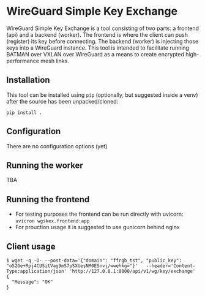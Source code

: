 # WireGuard Simple Key Exchange

WireGuard Simple Key Exchange is a tool consisting of two parts: a frontend (api) and a backend (worker). The frontend is where the client can push (register) its key before connecting. The backend (worker) is injecting those keys into a WireGuard instance.
This tool is intended to facilitate running BATMAN over VXLAN over WireGuard as a means to create encrypted high-performance mesh links.

## Installation

This tool can be installed using `pip` (optionally, but suggested inside a venv) after the source has been unpacked/cloned:
```
pip install .
```

## Configuration

There are no configuration options (yet)

## Running the worker

TBA

## Running the frontend

* For testing purposes the frontend can be run directly with uvicorn: `uvicron wgskex.frontend:app`
* For prouction usage it is suggested to use gunicorn behind nginx

## Client usage

```
$ wget -q -O- --post-data='{"domain": "ffrgb_tst", "public_key": "o52Ge+Rpj4CUSitVag9mS7pSXUesNM0ESnvj/wwehkg="}'   --header='Content-Type:application/json' 'http://127.0.0.1:8000/api/v1/wg/key/exchange'
{
  "Message": "OK"
}
```

